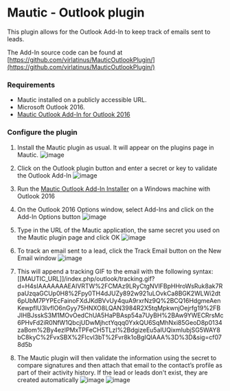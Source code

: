 # Mautic - Outlook plugin

This plugin allows for the Outlook Add-In to keep track of emails sent to leads.

The Add-In source code can be found at [https://github.com/virlatinus/MauticOutlookPlugin/](https://github.com/virlatinus/MauticOutlookPlugin/)

### Requirements

- Mautic installed on a publicly accessible URL.
- Microsoft Outlook 2016.
- [Mautic Outlook Add-In for Outlook 2016](https://github.com/mautic/mautic/files/402928/Mautic.Outlook.Plugin.Setup.zip)

### Configure the plugin

1. Install the Mautic plugin as usual. It will appear on the plugins page in Mautic.
![image](https://cloud.githubusercontent.com/assets/2924026/17381507/7f871a1e-5989-11e6-8277-8ae83c70f7d7.png)

2. Click on the Outlook plugin button and enter a secret or key to validate the Outlook Add-In
![image](https://cloud.githubusercontent.com/assets/2924026/17422110/16d49c56-5a6c-11e6-9cd2-5d11e0c87df4.png)

3. Run the [Mautic Outlook Add-In Installer](https://github.com/mautic/mautic/files/402928/Mautic.Outlook.Plugin.Setup.zip) on a Windows machine with Outlook 2016

4. On the Outlook 2016 Options window, select Add-Ins and click on the Add-In Options button
![image](https://cloud.githubusercontent.com/assets/2924026/17381486/65994096-5989-11e6-9080-f56f27e2f752.png)

5. Type in the URL of the Mautic application, the same secret you used on the Mautic plugin page and click OK
![image](https://cloud.githubusercontent.com/assets/2924026/17422140/6e2ff32e-5a6c-11e6-96e2-230b9418ca42.png)

6. To track an email sent to a lead, click the Track Email button on the New Email window
![image](https://cloud.githubusercontent.com/assets/2924026/17436619/8dfe2a54-5ad5-11e6-829b-d0b90aebf63f.png)

7. This will append a tracking GIF to the email with the following syntax:  [[MAUTIC_URL]]/index.php/outlook/tracking.gif?d=H4sIAAAAAAAEAIVRTW%2FCMAz9LRyCtgNVlFBpHHroWsRuk8ak7RpaUzqaGCUp0H8%2Fpy0TH4dJUZy892w921uLOvkCa8BGK2WLWi2dt6pUbM7PYPEcFainoFXdJKdBVvUy4quA9rxrNz9Q%2BCQ16HdgmeAenKewpfIU3lvfIO6nGyy75HNXO8LQAN3984R2X5tqMpkwnjOejrfg19%2FBJIHBJsskS3M1MOvOedChUA5HaPBAsp54a7UyBH%2BAw9YWECRrsMc6PHvFd2iR0NfW1QbcjUDwMjhctYqqq0YxkQU6SqMhNxi85GeoD8p0134zaBom%2By4ezlPMxTPFeCH5TLzI%2BdgizeEu5aIUQixmIubjSG5WAY8bC8kyC%2FvxSBX%2Flcvl3bT%2Fvr8k1oBgIQIAAA%3D%3D&sig=cf078d5b

8. The Mautic plugin will then validate the information using the secret to compare signatures and then attach that email to the contact’s profile as part of their activity history. If the lead or leads don't exist, they are created automatically
![image](https://cloud.githubusercontent.com/assets/2924026/17436673/f4b6029e-5ad5-11e6-8905-4aaa0ff4202c.png)
![image](https://cloud.githubusercontent.com/assets/2924026/17436865/5b02fd26-5ad7-11e6-9a71-b26709964553.png)
